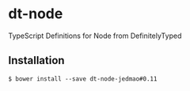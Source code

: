 # dt-node

TypeScript Definitions for Node from DefinitelyTyped


## Installation

```
$ bower install --save dt-node-jedmao#0.11
```
